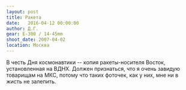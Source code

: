```yaml
---
layout: post
title: Ракета
date:   2016-04-12 00:00:00
author: Д.Г.
gear: E-300 / 14-45mm
shoot_date: 2007-04-02
location: Москва
---
```


В честь Дня космонавтики -- копия ракеты-носителя Восток, установленная на ВДНХ. Должен признаться, что я очень завидую товарищам на МКС, потому что таких фоточек, как у них, мне ни в жисть не залепить.
